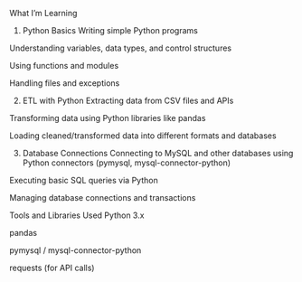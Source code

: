 What I’m Learning
1. Python Basics
Writing simple Python programs

Understanding variables, data types, and control structures

Using functions and modules

Handling files and exceptions

2. ETL with Python
Extracting data from CSV files and APIs

Transforming data using Python libraries like pandas

Loading cleaned/transformed data into different formats and databases

3. Database Connections
Connecting to MySQL and other databases using Python connectors (pymysql, mysql-connector-python)

Executing basic SQL queries via Python

Managing database connections and transactions

Tools and Libraries Used
Python 3.x

pandas

pymysql / mysql-connector-python

requests (for API calls)
